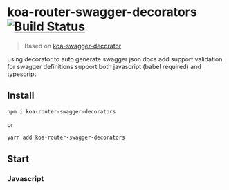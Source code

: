 # koa-router-swagger-decorators [![Build Status](https://travis-ci.org/luozhihua/koa-router-swagger-decorators.svg?branch=master)](https://travis-ci.org/luozhihua/koa-router-swagger-decorators)

> Based on [koa-swagger-decorator](https://github.com/Cody2333/koa-swagger-decorator)

using decorator to auto generate swagger json docs add support validation for swagger definitions
support both javascript (babel required) and typescript

## Install

```bash
npm i koa-router-swagger-decorators
```

or

```bash
yarn add koa-router-swagger-decorators
```

## Start

### Javascript

```javascript



```
